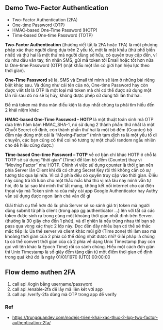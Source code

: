 ## Demo Two-Factor Authentication

- Two-Factor Authentication (2FA)
- One-time Password (OTP)
- HMAC-based One-Time Password (HOTP)
- Time-based One-time Password (TOTP)

**Two-Factor Authentication** (thường viết tắt là 2FA hoặc TFA) là một phương pháp xác thực người dùng dựa trên 2 yếu tố, một là mật khẩu (thứ phổ biến nhất) và thứ hai là một thứ mà người dùng sở hữu, có quyền truy cập đến, ví dụ như dấu vân tay, tin nhắn SMS, gửi mã token tới Email hoặc tốt hơn nữa là One-time Password (OTP) (mật khẩu một lần có giới hạn hiệu lực theo thời gian).

**One-Time Password** sẽ là, SMS và Email thì mình sẽ làm ở những bài riêng biệt khác sau. Và đúng như cái tên của nó, One-time Password hay còn được viết tắt là OTP là một loại mã token mà chỉ có thể được sử dụng một lần rồi sau đó nó sẽ bị hủy, không được phép sử dụng tới lần thứ hai.

Để mã token mà thỏa mãn điều kiện là duy nhất chúng ta phải tìm hiểu đến 2 khái niệm khác

**HMAC-based One-Time Password – HOTP** là một thuật toán sinh mã OTP dựa trên hàm băm HMAC_SHA-1, nó sử dụng 2 thành phần: thứ nhất là một Chuỗi Secret cố định, còn thành phần thứ hai là một bộ đếm (Counter) bộ đếm này dùng một cái là “Moving-Factor” (mình tạm dịch ra là một yếu tố di chuyển, các bạn cũng có thể coi nó tương tự một chuỗi random ngẫu nhiên cho dễ hiểu cũng được.)

**Time-based One-time Password – TOTP** về cơ bản chỉ khác HOTP ở chỗ là TOTP sẽ sử dụng “thời gian” (Time) để làm bộ đếm (Counter) thay vì “Moving Factor” như HOTP. Chính vì việc sử dụng counter là thời gian nên phía Server lẫn Client khi đã có chung Secret Key rồi thì không cần có sự tương tác qua lại nữa. Vì cả 2 phía đều có quyền truy cập vào thời gian. Điều này cũng trả lời luôn cho một thắc mắc khá thú vị mà lâu nay mình vẫn tự hỏi, đó là tại sao khi mình thử tắt mạng, không kết nối internet cho cái điện thoại vậy mà Token sinh ra của mấy cái app Google Authenticator hay Authy vẫn sử dụng được ngon lành chả vấn đề gì

Giải thích cụ thể hơn đó là: phía Server sẽ so sánh giá trị token mà người dùng submit từ phía client (trong app gg authenticator ...) lên với tất cả các token được sinh ra trong cùng một khoảng thời gian nhất định trên Server. (thường là 30 giây cho đến 1 phút), và dĩ nhiên là nếu trùng nhau thì bạn sẽ pass qua vòng xác thực 2 lớp này. Đọc đến đây nhiều bạn có thể sẽ thắc mắc tiếp là: Ủa thế server và client khác múi giờ (Time zone) thì làm sao mà khoảng thời gian của 2 phía có thể đồng nhất được nhỉ?
Giải pháp là chúng ta có thể convert thời gian của cả 2 phía về dạng Unix Timestamp (hay còn gọi với tên khác là Epoch Time) rồi so sánh chúng. Hiểu một cách đơn giản thì Unix Timestamp là số giây đếm tăng dần từ một điểm thời gian cố định trong quá khứ đó là ngày 01/01/1970 (UTC) 00:00:00

## Flow demo authen 2FA

1. call api /login bằng username/password
2. call api /enable-2fa để lấy mã liên kết với app
3. call api /verify-2fa dùng mà OTP trong app để verify

### Ref

- https://trungquandev.com/nodejs-trien-khai-xac-thuc-2-lop-two-factor-authentication-2fa/
